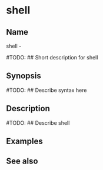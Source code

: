

# shell


## Name
shell - 

#TODO: ## Short description for shell

## Synopsis
#TODO: ## Describe syntax here

## Description
#TODO: ## Describe shell

## Examples

## See also

